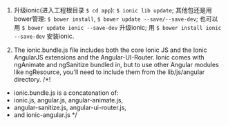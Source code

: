 1. 升级ionic(进入工程根目录 `$ cd app`): `$ ionic lib update`; 其他包还是用bower管理: `$ bower install`, `$ bower update --save/--save-dev`; 也可以用 `$ bower update ionic --save-dev` 升级ionic; 用 `$ bower install ionic --save-dev` 安装ionic.

2. The ionic.bundle.js file includes both the core Ionic JS and the Ionic AngularJS extensions and the Angular-UI-Router. Ionic comes with ngAnimate and ngSanitize bundled in, but to use other Angular modules like ngResource, you'll need to include them from the lib/js/angular directory.
/*!
 * ionic.bundle.js is a concatenation of:
 * ionic.js, angular.js, angular-animate.js,
 * angular-sanitize.js, angular-ui-router.js,
 * and ionic-angular.js
 */